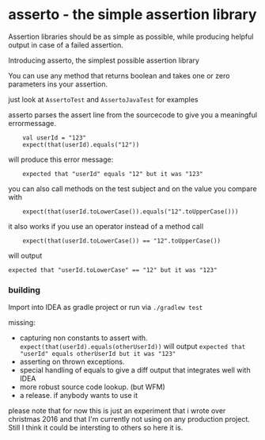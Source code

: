 # asserto - the simple assertion library

Assertion libraries should be as simple as possible, while producing helpful output in case of a failed assertion.

Introducing asserto, the simplest possible assertion library

You can use any method that returns boolean and takes one or zero parameters ins your assertion.

just look at `AssertoTest` and `AssertoJavaTest` for examples

asserto parses the assert line from the sourcecode to give you a meaningful errormessage.

        val userId = "123"
        expect(that(userId).equals("12"))
will produce this error message:

        expected that "userId" equals "12" but it was "123"
        
you can also call methods on the test subject and on the value you compare with
        
        expect(that(userId.toLowerCase()).equals("12".toUpperCase()))

it also works if you use an operator instead of a method call

        expect(that(userId.toLowerCase()) == "12".toUpperCase())

will output 

    expected that "userId.toLowerCase" == "12" but it was "123"
    
### building    
Import into IDEA as gradle project or run via `./gradlew test`

missing:
* capturing non constants to assert with. 
`expect(that(userId).equals(otherUserId))` will output `expected that "userId" equals otherUserId but it was "123"`
* asserting on thrown exceptions.
* special handling of equals to give a diff output that integrates well with IDEA
* more robust source code lookup. (but WFM)
* a release. if anybody wants to use it

please note that for now this is just an experiment that i wrote over christmas 2016 and that I'm currently not using
on any production project. Still I think it could be intersting to others so here it is. 
  

